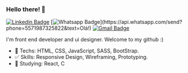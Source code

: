 ### Hello there! 👋

[![Linkedin Badge](https://img.shields.io/badge/-LinkedIn-blue?style=flat-square&logo=Linkedin&logoColor=white&link=https://www.linkedin.com/in/matheusdoe-dev/)](https://www.linkedin.com/in/matheusdoe-dev/)
[![Whatsapp Badge](https://img.shields.io/badge/-Whatsapp-4CA143?style=flat-square&labelColor=4CA143&logo=whatsapp&logoColor=white&link=https://api.whatsapp.com/send?phone=5571987325822&text=Olá!)](https://api.whatsapp.com/send?phone=5571987325822&text=Olá!)
[![Gmail Badge](https://img.shields.io/badge/-Gmail-c14438?style=flat-square&logo=Gmail&logoColor=white&link=mailto:matheusdoe.dev@gmail.com)](mailto:matheusdoe.dev@gmail.com)

I'm front end developer and ui designer. Welcome to my github :)

- :blue_heart: Techs: HTML, CSS, JavaScript, SASS, BootStrap.
- :white_check_mark: Skills: Responsive Design, Wireframing, Prototyping.
- :construction: Studying: React, C
